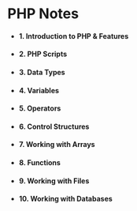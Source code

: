 # PHP Notes

-   #### 1. Introduction to PHP & Features
-   #### 2. PHP Scripts
-   #### 3. Data Types
-   #### 4. Variables
-   #### 5. Operators
-   #### 6. Control Structures
-   #### 7. Working with Arrays
-   #### 8. Functions
-   #### 9. Working with Files
-   #### 10. Working with Databases
